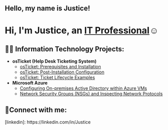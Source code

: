 ## Hello, my name is Justice!
<h1>Hi, I'm Justice, an <a href="https://linkedin.com/in/Justice">IT Professional</a>☺</h1>

<h2>👨‍💻 Information Technology Projects:</h2>

- <b>osTicket (Help Desk Ticketing System)</b>
  - [osTicket: Prerequisites and Installation](https://github.com/JusticeSmithIT/osticket-prereqs)
  - [osTicket: Post-Installation Configuration](https://github.com/JusticeSmithIT/post-install-config)
  - [osTicket: Ticket Lifecycle Examples](https://github.com/JusticeSmithIT/ticket-lifecycle)
- <b>Microsoft Azure</b>
  - [Configuring On-premises Active Directory within Azure VMs](https://github.com/JusticeSmithIT/configure-ad)
  - [Network Security Groups (NSGs) and Inspecting Network Protocols](https://github.com/JusticeSmithIT/azure-network-protocols)

<h2>🤳Connect with me:</h2>
[linkedin]: https://linkedin.com/in/Justice
